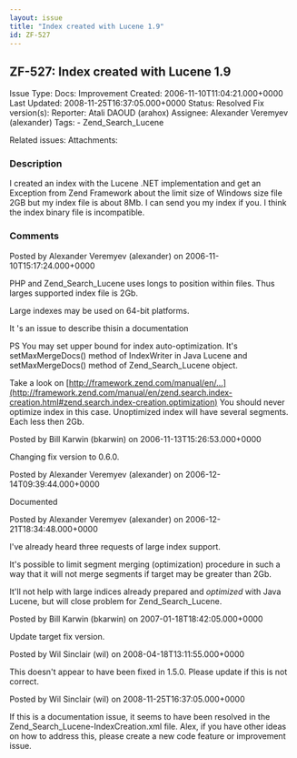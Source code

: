 ```yaml
---
layout: issue
title: "Index created with Lucene 1.9"
id: ZF-527
---
```


ZF-527: Index created with Lucene 1.9
-------------------------------------

 Issue Type: Docs: Improvement Created: 2006-11-10T11:04:21.000+0000 Last Updated: 2008-11-25T16:37:05.000+0000 Status: Resolved Fix version(s): 
 Reporter:  Atali DAOUD (arahox)  Assignee:  Alexander Veremyev (alexander)  Tags: - Zend\_Search\_Lucene
 
 Related issues: 
 Attachments: 
### Description

I created an index with the Lucene .NET implementation and get an Exception from Zend Framework about the limit size of Windows size file 2GB but my index file is about 8Mb. I can send you my index if you. I think the index binary file is incompatible.

 

 

### Comments

Posted by Alexander Veremyev (alexander) on 2006-11-10T15:17:24.000+0000

PHP and Zend\_Search\_Lucene uses longs to position within files. Thus larges supported index file is 2Gb.

Large indexes may be used on 64-bit platforms.

It 's an issue to describe thisin a documentation

PS You may set upper bound for index auto-optimization. It's setMaxMergeDocs() method of IndexWriter in Java Lucene and setMaxMergeDocs() method of Zend\_Search\_Lucene object.

Take a look on [http://framework.zend.com/manual/en/…](http://framework.zend.com/manual/en/zend.search.index-creation.html#zend.search.index-creation.optimization) You should never optimize index in this case. Unoptimized index will have several segments. Each less then 2Gb.

 

 

Posted by Bill Karwin (bkarwin) on 2006-11-13T15:26:53.000+0000

Changing fix version to 0.6.0.

 

 

Posted by Alexander Veremyev (alexander) on 2006-12-14T09:39:44.000+0000

Documented

 

 

Posted by Alexander Veremyev (alexander) on 2006-12-21T18:34:48.000+0000

I've already heard three requests of large index support.

It's possible to limit segment merging (optimization) procedure in such a way that it will not merge segments if target may be greater than 2Gb.

It'll not help with large indices already prepared and _optimized_ with Java Lucene, but will close problem for Zend\_Search\_Lucene.

 

 

Posted by Bill Karwin (bkarwin) on 2007-01-18T18:42:05.000+0000

Update target fix version.

 

 

Posted by Wil Sinclair (wil) on 2008-04-18T13:11:55.000+0000

This doesn't appear to have been fixed in 1.5.0. Please update if this is not correct.

 

 

Posted by Wil Sinclair (wil) on 2008-11-25T16:37:05.000+0000

If this is a documentation issue, it seems to have been resolved in the Zend\_Search\_Lucene-IndexCreation.xml file. Alex, if you have other ideas on how to address this, please create a new code feature or improvement issue.

 

 